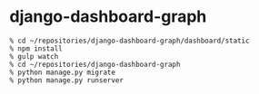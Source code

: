 # django-dashboard-graph

```
% cd ~/repositories/django-dashboard-graph/dashboard/static
% npm install
% gulp watch
% cd ~/repositories/django-dashboard-graph
% python manage.py migrate
% python manage.py runserver
```
